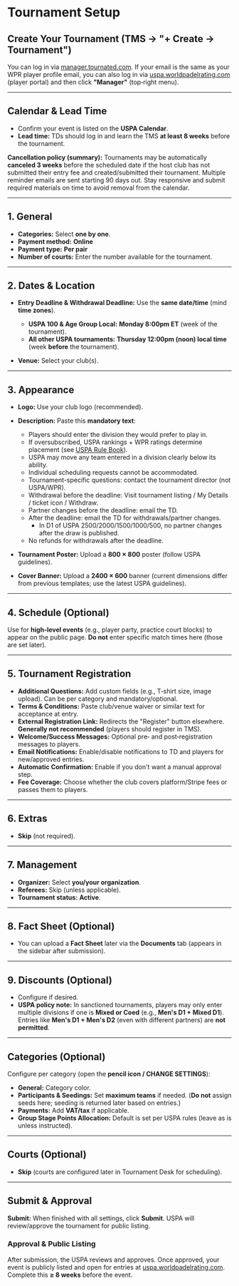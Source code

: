 # Tournament Setup

## Create Your Tournament (TMS → "+ Create → Tournament")

You can log in via [manager.tournated.com](https://manager.tournated.com). If your email is the same as your WPR player profile email, you can also log in via [uspa.worldpadelrating.com](https://uspa.worldpadelrating.com) (player portal) and then click **"Manager"** (top‑right menu).

---

## Calendar & Lead Time

* Confirm your event is listed on the **USPA Calendar**.
* **Lead time:** TDs should log in and learn the TMS **at least 8 weeks** before the tournament.

**Cancellation policy (summary):** Tournaments may be automatically **canceled 3 weeks** before the scheduled date if the host club has not submitted their entry fee and created/submitted their tournament. Multiple reminder emails are sent starting 90 days out. Stay responsive and submit required materials on time to avoid removal from the calendar.

---

## 1. General

* **Categories:** Select **one by one**.
* **Payment method:** **Online**
* **Payment type:** **Per pair**
* **Number of courts:** Enter the number available for the tournament.

---

## 2. Dates & Location

* **Entry Deadline & Withdrawal Deadline:** Use the **same date/time** (mind **time zones**).

  * **USPA 100 & Age Group Local:** **Monday 8:00pm ET** (week of the tournament).
  * **All other USPA tournaments:** **Thursday 12:00pm (noon) local time** (week **before** the tournament).
* **Venue:** Select your club(s).

---

## 3. Appearance

* **Logo:** Use your club logo (recommended).

* **Description:** Paste this **mandatory text**:

  * Players should enter the division they would prefer to play in.
  * If oversubscribed, USPA rankings + WPR ratings determine placement (see [USPA Rule Book](https://padelusa.org/competition/rules-and-regulations/)).
  * USPA may move any team entered in a division clearly below its ability.
  * Individual scheduling requests cannot be accommodated.
  * Tournament-specific questions: contact the tournament director (not USPA/WPR).
  * Withdrawal before the deadline: Visit tournament listing / My Details / ticket icon / Withdraw.
  * Partner changes before the deadline: email the TD.
  * After the deadline: email the TD for withdrawals/partner changes.
    * In D1 of USPA 2500/2000/1500/1000/500, no partner changes after the draw is published.
  * No refunds for withdrawals after the deadline.

* **Tournament Poster:** Upload a **800 × 800** poster (follow USPA guidelines).

* **Cover Banner:** Upload a **2400 × 600** banner (current dimensions differ from previous templates; use the latest USPA guidelines).

---

## 4. Schedule (Optional)

Use for **high‑level events** (e.g., player party, practice court blocks) to appear on the public page. **Do not** enter specific match times here (those are set later).

---

## 5. Tournament Registration

* **Additional Questions:** Add custom fields (e.g., T‑shirt size, image upload). Can be per category and mandatory/optional.
* **Terms & Conditions:** Paste club/venue waiver or similar text for acceptance at entry.
* **External Registration Link:** Redirects the "Register" button elsewhere. **Generally not recommended** (players should register in TMS).
* **Welcome/Success Messages:** Optional pre‑ and post‑registration messages to players.
* **Email Notifications:** Enable/disable notifications to TD and players for new/approved entries.
* **Automatic Confirmation:** Enable if you don't want a manual approval step.
* **Fee Coverage:** Choose whether the club covers platform/Stripe fees or passes them to players.

---

## 6. Extras

* **Skip** (not required).

---

## 7. Management

* **Organizer:** Select **you/your organization**.
* **Referees:** Skip (unless applicable).
* **Tournament status:** **Active**.

---

## 8. Fact Sheet (Optional)

* You can upload a **Fact Sheet** later via the **Documents** tab (appears in the sidebar after submission).

---

## 9. Discounts (Optional)

* Configure if desired.
* **USPA policy note:** In sanctioned tournaments, players may only enter multiple divisions if one is **Mixed or Coed** (e.g., **Men's D1 + Mixed D1**). Entries like **Men's D1 + Men's D2** (even with different partners) are **not permitted**.

---

## Categories (Optional)

Configure per category (open the **pencil icon / CHANGE SETTINGS**):

* **General:** Category color.
* **Participants & Seedings:** Set **maximum teams** if needed. (**Do not** assign seeds here; seeding is returned later based on entries.)
* **Payments:** Add **VAT/tax** if applicable.
* **Group Stage Points Allocation:** Default is set per USPA rules (leave as is unless instructed).

---

## Courts (Optional)

* **Skip** (courts are configured later in Tournament Desk for scheduling).

---

## Submit & Approval

**Submit:** When finished with all settings, click **Submit**. USPA will review/approve the tournament for public listing.

### Approval & Public Listing

After submission, the USPA reviews and approves. Once approved, your event is publicly listed and open for entries at [uspa.worldpadelrating.com](https://uspa.worldpadelrating.com). Complete this **≥ 8 weeks** before the event.
